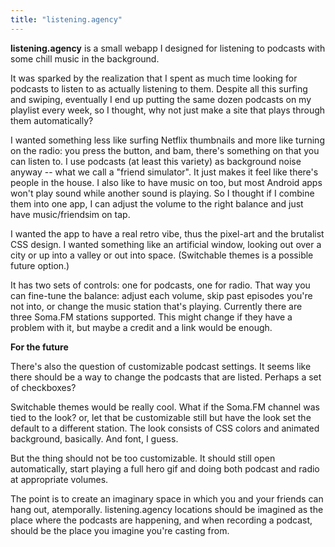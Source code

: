 ```yaml
---
title: "listening.agency"
---
```

**listening.agency** is a small webapp I designed for listening to podcasts with some chill music in the background.

It was sparked by the realization that I spent as much time looking for podcasts to listen to as actually listening to them. Despite all this surfing and swiping, eventually I end up putting the same dozen podcasts on my playlist every week, so I thought, why not just make a site that plays through them automatically?

I wanted something less like surfing Netflix thumbnails and more like turning on the radio: you press the button, and bam, there's something on that you can listen to.  I use podcasts (at least this variety) as background noise anyway -- what we call a "friend simulator". It just makes it feel like there's people in the house. I also like to have music on too, but most Android apps won't play sound while another sound is playing. So I thought if I combine them into one app, I can adjust the volume to the right balance and just have music/friendsim on tap. 

I wanted the app to have a real retro vibe, thus the pixel-art and the brutalist CSS design. I wanted something like an artificial window, looking out over a city or up into a valley or out into space. (Switchable themes is a possible future option.)  

It has two sets of controls: one for podcasts, one for radio. That way you can fine-tune the balance: adjust each volume, skip past episodes you're not into, or change the music station that's playing. Currently there are three Soma.FM stations supported. This might change if they have a problem with it, but maybe a credit and a link would be enough.

**For the future** 

There's also the question of customizable podcast settings. It seems like there should be a way to change the podcasts that are listed. Perhaps a set of checkboxes? 

Switchable themes would be really cool. What if the Soma.FM channel was tied to the look? or, let that be customizable still but have the look set the default to a different station. The look consists of CSS colors and animated background, basically. And font, I guess. 

But the thing should not be too customizable. It should still open automatically, start playing a full hero gif and doing both podcast and radio at appropriate volumes. 

The point is to create an imaginary space in which you and your friends can hang out, atemporally. listening.agency locations should be imagined as the place where the podcasts are happening, and when recording a podcast, should be the place you imagine you're casting from.

